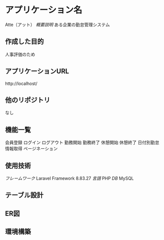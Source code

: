# アプリケーション名
Atte（アット）
_概要説明_
ある企業の勤怠管理システム
## 作成した目的
人事評価のため
## アプリケーションURL
http://localhost/
## 他のリポジトリ
なし
## 機能一覧
会員登録
ログイン
ログアウト
勤務開始
勤務終了
休憩開始
休憩終了
日付別勤怠情報取得
ページネーション
## 使用技術
_フレームワーク_
Laravel Framework 8.83.27
_言語_
PHP
_DB_
MySQL
## テーブル設計

## ER図

## 環境構築
